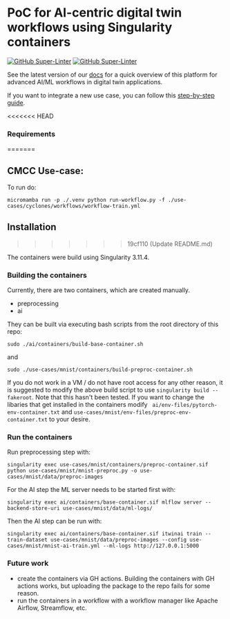 # PoC for AI-centric digital twin workflows using Singularity containers

[![GitHub Super-Linter](https://github.com/interTwin-eu/T6.5-AI-and-ML/actions/workflows/lint.yml/badge.svg)](https://github.com/marketplace/actions/super-linter)
[![GitHub Super-Linter](https://github.com/interTwin-eu/T6.5-AI-and-ML/actions/workflows/check-links.yml/badge.svg)](https://github.com/marketplace/actions/markdown-link-check)

See the latest version of our [docs](https://intertwin-eu.github.io/T6.5-AI-and-ML/)
for a quick overview of this platform for advanced AI/ML workflows in digital twin applications.

If you want to integrate a new use case, you can follow this
[step-by-step guide](https://intertwin-eu.github.io/T6.5-AI-and-ML/docs/How-to-use-this-software.html).

<<<<<<< HEAD
### Requirements
=======
## CMCC Use-case:
To run do: 
```
micromamba run -p ./.venv python run-workflow.py -f ./use-cases/cyclones/workflows/workflow-train.yml
```

## Installation
>>>>>>> 19cf110 (Update README.md)

The containers were build using Singularity 3.11.4. 

### Building the containers

Currently, there are two containers, which are created manually. 
- preprocessing
- ai

They can be built via executing bash scripts from the root directory of this repo:

```
sudo ./ai/containers/build-base-container.sh
```

and

```
sudo ./use-cases/mnist/containers/build-preproc-container.sh
```

If you do not work in a VM / do not have root access for any other reason, it is suggested to modify the above build script to use ```singularity build --fakeroot```. Note that this hasn't been tested.
If you want to change the libaries that get installed in the containers modify ``` ai/env-files/pytorch-env-container.txt``` and  ```use-cases/mnist/env-files/preproc-env-container.txt``` to your desire.


### Run the containers

Run preprocessing step with:
```
singularity exec use-cases/mnist/containers/preproc-container.sif python use-cases/mnist/mnist-preproc.py -o use-cases/mnist/data/preproc-images
```

For the AI step the ML server needs to be started first with:
```
singularity exec ai/containers/base-container.sif mlflow server --backend-store-uri use-cases/mnist/data/ml-logs/
```

Then the AI step can be run with:
```
singularity exec ai/containers/base-container.sif itwinai train --train-dataset use-cases/mnist/data/preproc-images --config use-cases/mnist/mnist-ai-train.yml --ml-logs http://127.0.0.1:5000
```

### Future work
- create the containers via GH actions. Building the containers with GH actions works, but uploading the package to the repo fails for some reason.
- run the containers in a workflow with a workflow manager like Apache Airflow, Streamflow, etc.

